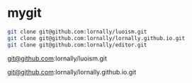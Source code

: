 # mygit

```sh
git clone git@github.com:lornally/luoism.git
git clone git@github.com:lornally/lornally.github.io.git
git clone git@github.com:lornally/editor.git
```



git@github.com:lornally/luoism.git

git@github.com:lornally/lornally.github.io.git

